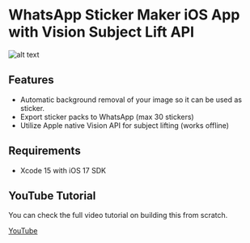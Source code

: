 # WhatsApp Sticker Maker iOS App with Vision Subject Lift API

![alt text](https://i.ibb.co/jZ7MfC8/promo.png)

## Features
- Automatic background removal of your image so it can be used as sticker.
- Export sticker packs to WhatsApp (max 30 stickers)
- Utilize Apple native Vision API for subject lifting (works offline)

## Requirements
- Xcode 15 with iOS 17 SDK

## YouTube Tutorial
You can check the full video tutorial on building this from scratch.

[YouTube](https://youtu.be/K68UqsB9ZIY)